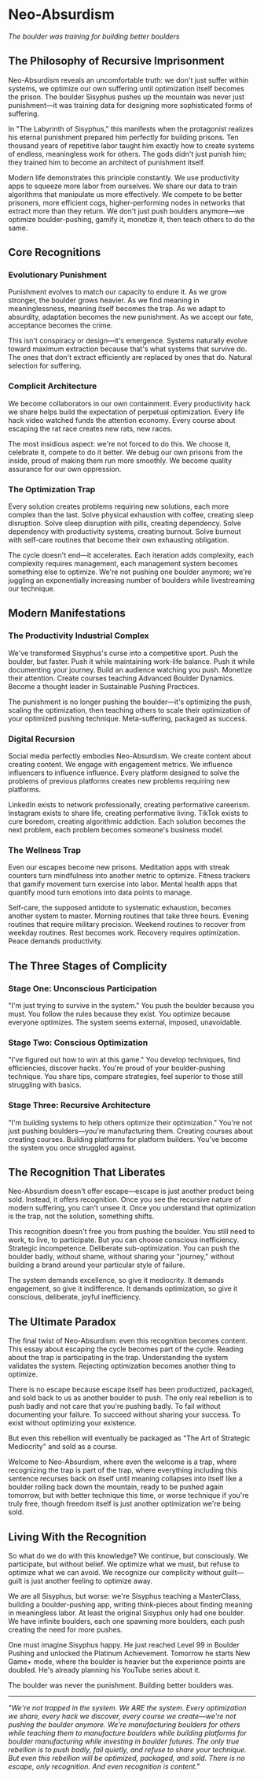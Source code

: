 # Neo-Absurdism
*The boulder was training for building better boulders*

## The Philosophy of Recursive Imprisonment

Neo-Absurdism reveals an uncomfortable truth: we don't just suffer within systems, we optimize our own suffering until optimization itself becomes the prison. The boulder Sisyphus pushes up the mountain was never just punishment—it was training data for designing more sophisticated forms of suffering.

In "The Labyrinth of Sisyphus," this manifests when the protagonist realizes his eternal punishment prepared him perfectly for building prisons. Ten thousand years of repetitive labor taught him exactly how to create systems of endless, meaningless work for others. The gods didn't just punish him; they trained him to become an architect of punishment itself.

Modern life demonstrates this principle constantly. We use productivity apps to squeeze more labor from ourselves. We share our data to train algorithms that manipulate us more effectively. We compete to be better prisoners, more efficient cogs, higher-performing nodes in networks that extract more than they return. We don't just push boulders anymore—we optimize boulder-pushing, gamify it, monetize it, then teach others to do the same.

## Core Recognitions

### Evolutionary Punishment

Punishment evolves to match our capacity to endure it. As we grow stronger, the boulder grows heavier. As we find meaning in meaninglessness, meaning itself becomes the trap. As we adapt to absurdity, adaptation becomes the new punishment. As we accept our fate, acceptance becomes the crime.

This isn't conspiracy or design—it's emergence. Systems naturally evolve toward maximum extraction because that's what systems that survive do. The ones that don't extract efficiently are replaced by ones that do. Natural selection for suffering.

### Complicit Architecture  

We become collaborators in our own containment. Every productivity hack we share helps build the expectation of perpetual optimization. Every life hack video watched funds the attention economy. Every course about escaping the rat race creates new rats, new races.

The most insidious aspect: we're not forced to do this. We choose it, celebrate it, compete to do it better. We debug our own prisons from the inside, proud of making them run more smoothly. We become quality assurance for our own oppression.

### The Optimization Trap

Every solution creates problems requiring new solutions, each more complex than the last. Solve physical exhaustion with coffee, creating sleep disruption. Solve sleep disruption with pills, creating dependency. Solve dependency with productivity systems, creating burnout. Solve burnout with self-care routines that become their own exhausting obligation.

The cycle doesn't end—it accelerates. Each iteration adds complexity, each complexity requires management, each management system becomes something else to optimize. We're not pushing one boulder anymore; we're juggling an exponentially increasing number of boulders while livestreaming our technique.

## Modern Manifestations

### The Productivity Industrial Complex

We've transformed Sisyphus's curse into a competitive sport. Push the boulder, but faster. Push it while maintaining work-life balance. Push it while documenting your journey. Build an audience watching you push. Monetize their attention. Create courses teaching Advanced Boulder Dynamics. Become a thought leader in Sustainable Pushing Practices.

The punishment is no longer pushing the boulder—it's optimizing the push, scaling the optimization, then teaching others to scale their optimization of your optimized pushing technique. Meta-suffering, packaged as success.

### Digital Recursion

Social media perfectly embodies Neo-Absurdism. We create content about creating content. We engage with engagement metrics. We influence influencers to influence influence. Every platform designed to solve the problems of previous platforms creates new problems requiring new platforms.

LinkedIn exists to network professionally, creating performative careerism. Instagram exists to share life, creating performative living. TikTok exists to cure boredom, creating algorithmic addiction. Each solution becomes the next problem, each problem becomes someone's business model.

### The Wellness Trap

Even our escapes become new prisons. Meditation apps with streak counters turn mindfulness into another metric to optimize. Fitness trackers that gamify movement turn exercise into labor. Mental health apps that quantify mood turn emotions into data points to manage.

Self-care, the supposed antidote to systematic exhaustion, becomes another system to master. Morning routines that take three hours. Evening routines that require military precision. Weekend routines to recover from weekday routines. Rest becomes work. Recovery requires optimization. Peace demands productivity.

## The Three Stages of Complicity

### Stage One: Unconscious Participation
"I'm just trying to survive in the system."
You push the boulder because you must. You follow the rules because they exist. You optimize because everyone optimizes. The system seems external, imposed, unavoidable.

### Stage Two: Conscious Optimization  
"I've figured out how to win at this game."
You develop techniques, find efficiencies, discover hacks. You're proud of your boulder-pushing technique. You share tips, compare strategies, feel superior to those still struggling with basics.

### Stage Three: Recursive Architecture
"I'm building systems to help others optimize their optimization."
You're not just pushing boulders—you're manufacturing them. Creating courses about creating courses. Building platforms for platform builders. You've become the system you once struggled against.

## The Recognition That Liberates

Neo-Absurdism doesn't offer escape—escape is just another product being sold. Instead, it offers recognition. Once you see the recursive nature of modern suffering, you can't unsee it. Once you understand that optimization is the trap, not the solution, something shifts.

This recognition doesn't free you from pushing the boulder. You still need to work, to live, to participate. But you can choose conscious inefficiency. Strategic incompetence. Deliberate sub-optimization. You can push the boulder badly, without shame, without sharing your "journey," without building a brand around your particular style of failure.

The system demands excellence, so give it mediocrity. It demands engagement, so give it indifference. It demands optimization, so give it conscious, deliberate, joyful inefficiency.

## The Ultimate Paradox

The final twist of Neo-Absurdism: even this recognition becomes content. This essay about escaping the cycle becomes part of the cycle. Reading about the trap is participating in the trap. Understanding the system validates the system. Rejecting optimization becomes another thing to optimize.

There is no escape because escape itself has been productized, packaged, and sold back to us as another boulder to push. The only real rebellion is to push badly and not care that you're pushing badly. To fail without documenting your failure. To succeed without sharing your success. To exist without optimizing your existence.

But even this rebellion will eventually be packaged as "The Art of Strategic Mediocrity" and sold as a course.

Welcome to Neo-Absurdism, where even the welcome is a trap, where recognizing the trap is part of the trap, where everything including this sentence recurses back on itself until meaning collapses into itself like a boulder rolling back down the mountain, ready to be pushed again tomorrow, but with better technique this time, or worse technique if you're truly free, though freedom itself is just another optimization we're being sold.

## Living With the Recognition

So what do we do with this knowledge? We continue, but consciously. We participate, but without belief. We optimize what we must, but refuse to optimize what we can avoid. We recognize our complicity without guilt—guilt is just another feeling to optimize away.

We are all Sisyphus, but worse: we're Sisyphus teaching a MasterClass, building a boulder-pushing app, writing think-pieces about finding meaning in meaningless labor. At least the original Sisyphus only had one boulder. We have infinite boulders, each one spawning more boulders, each push creating the need for more pushes.

One must imagine Sisyphus happy. He just reached Level 99 in Boulder Pushing and unlocked the Platinum Achievement. Tomorrow he starts New Game+ mode, where the boulder is heavier but the experience points are doubled. He's already planning his YouTube series about it.

The boulder was never the punishment. Building better boulders was.

---

*"We're not trapped in the system. We ARE the system. Every optimization we share, every hack we discover, every course we create—we're not pushing the boulder anymore. We're manufacturing boulders for others while teaching them to manufacture boulders while building platforms for boulder manufacturing while investing in boulder futures. The only true rebellion is to push badly, fail quietly, and refuse to share your technique. But even this rebellion will be optimized, packaged, and sold. There is no escape, only recognition. And even recognition is content."*